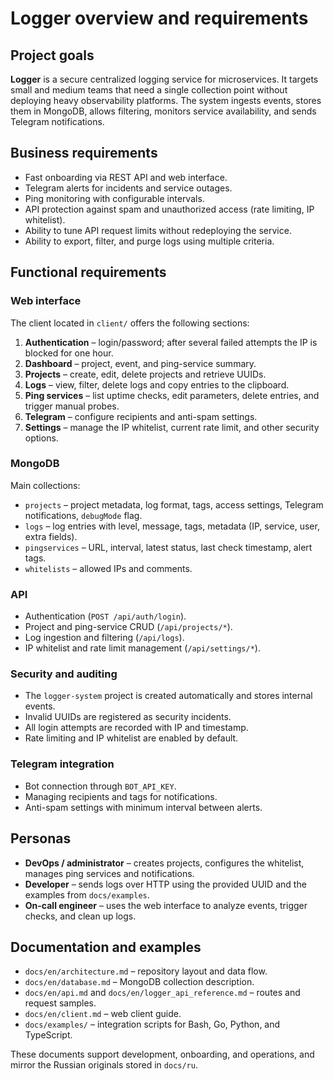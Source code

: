 # Logger overview and requirements

## Project goals

**Logger** is a secure centralized logging service for microservices. It targets small and medium teams that need a single collection point without deploying heavy observability platforms. The system ingests events, stores them in MongoDB, allows filtering, monitors service availability, and sends Telegram notifications.

## Business requirements

- Fast onboarding via REST API and web interface.
- Telegram alerts for incidents and service outages.
- Ping monitoring with configurable intervals.
- API protection against spam and unauthorized access (rate limiting, IP whitelist).
- Ability to tune API request limits without redeploying the service.
- Ability to export, filter, and purge logs using multiple criteria.

## Functional requirements

### Web interface

The client located in `client/` offers the following sections:

1. **Authentication** – login/password; after several failed attempts the IP is blocked for one hour.
2. **Dashboard** – project, event, and ping-service summary.
3. **Projects** – create, edit, delete projects and retrieve UUIDs.
4. **Logs** – view, filter, delete logs and copy entries to the clipboard.
5. **Ping services** – list uptime checks, edit parameters, delete entries, and trigger manual probes.
6. **Telegram** – configure recipients and anti-spam settings.
7. **Settings** – manage the IP whitelist, current rate limit, and other security options.

### MongoDB

Main collections:

- `projects` – project metadata, log format, tags, access settings, Telegram notifications, `debugMode` flag.
- `logs` – log entries with level, message, tags, metadata (IP, service, user, extra fields).
- `pingservices` – URL, interval, latest status, last check timestamp, alert tags.
- `whitelists` – allowed IPs and comments.

### API

- Authentication (`POST /api/auth/login`).
- Project and ping-service CRUD (`/api/projects/*`).
- Log ingestion and filtering (`/api/logs`).
- IP whitelist and rate limit management (`/api/settings/*`).

### Security and auditing

- The `logger-system` project is created automatically and stores internal events.
- Invalid UUIDs are registered as security incidents.
- All login attempts are recorded with IP and timestamp.
- Rate limiting and IP whitelist are enabled by default.

### Telegram integration

- Bot connection through `BOT_API_KEY`.
- Managing recipients and tags for notifications.
- Anti-spam settings with minimum interval between alerts.

## Personas

- **DevOps / administrator** – creates projects, configures the whitelist, manages ping services and notifications.
- **Developer** – sends logs over HTTP using the provided UUID and the examples from `docs/examples`.
- **On-call engineer** – uses the web interface to analyze events, trigger checks, and clean up logs.

## Documentation and examples

- `docs/en/architecture.md` – repository layout and data flow.
- `docs/en/database.md` – MongoDB collection description.
- `docs/en/api.md` and `docs/en/logger_api_reference.md` – routes and request samples.
- `docs/en/client.md` – web client guide.
- `docs/examples/` – integration scripts for Bash, Go, Python, and TypeScript.

These documents support development, onboarding, and operations, and mirror the Russian originals stored in `docs/ru`.

